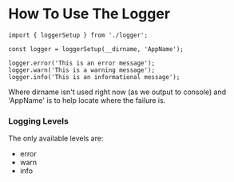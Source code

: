 # How To Use The Logger

```
import { loggerSetup } from './logger';

const logger = loggerSetup(__dirname, 'AppName');

logger.error('This is an error message');
logger.warn('This is a warning message');
logger.info('This is an informational message');
```

Where dirname isn't used right now (as we output to console) and 'AppName' is to help locate where the failure is.

### Logging Levels

The only available levels are:

- error
- warn
- info
